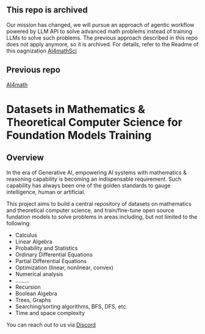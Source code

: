 ## This repo is archived
Our mission has changed, we will pursue an approach of agentic workflow powered by LLM API to solve advanced math problems instead of training LLMs to solve such problems. The previous approach described in this repo does not apply anymore, so it is archived. For details, refer to the Readme of this oagnization [AI4mathSci](https://github.com/AI4MathSci)

## Previous repo
[AI4math](https://github.com/henryj18/AI4Math)
 
# Datasets in Mathematics & Theoretical Computer Science for Foundation Models Training
## Overview
In the era of Generative AI, empowering AI systems with mathematics & reasoning capability is becoming an indispensable requirement. Such capability has always been one of the golden standards to gauge intelligence, human or artificial.

This project aims to build a central repository of datasets on mathematics and theoretical computer science, and train/fine-tune open source fundation models to solve problems in areas including, but not limited to the following:

- Calculus
- Linear Algebra
- Probability and Statistics
- Ordinary Differential Equations
- Partial Differential Equations
- Optimization (linear, nonlinear, convex)
- Numerical analysis
- .........
- Recursion
- Boolean Algebra
- Trees, Graphs
- Searching/sorting algorithms, BFS, DFS, etc.
- Time and space complexity

You can reach out to us via [Discord](https://discord.gg/x9MkthME)
